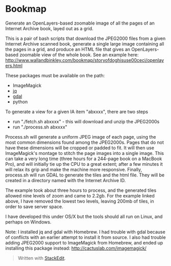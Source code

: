 Bookmap
=======

Generate an OpenLayers-based zoomable image of all the pages of an Internet Archive book, layed out as a grid.

This is a pair of bash scripts that download the JPEG2000 files from a given Internet Archive scanned book, generate a single large image containing all the pages in a grid, and produce an HTML file that gives an OpenLayers-based zoomable view of the whole book. See an example here: http://www.wallandbinkley.com/bookmap/storyofdoghisuse00ceci/openlayers.html

These packages must be available on the path:

- ImageMagick
- [jq][1]
- [gdal][2]
- python

To generate a view for a given IA item "abxxxx", there are two steps

- run "./fetch.sh abxxxx" - this will download and unzip the JPEG2000s
- run "./process.sh abxxxx"

Process.sh will generate a uniform JPEG image of each page, using the most common dimensions found among the JPEG2000s. Pages that do not have these dimensions will be cropped or padded to fit. It will then use ImageMagick's montage to stitch the page images into a single image. This can take a very long time (three hours for a 244-page book on a MacBook Pro), and will initially tie up the CPU to a great extent; after a few minutes it will relax its grip and make the machine more responsive. Finally, process.sh will run GDAL to generate the tiles and the html file. They will be created in a directory named with the Internet Archive ID.

The example took about three hours to process, and the generated tiles allowed nine levels of zoom and came to 2.2gb. For the example linked above, I have removed the lowest two levels, leaving 200mb of tiles, in order to save server space.

I have developed this under OS/X but the tools should all run on Linux, and perhaps on Windows.

Note: I installed jq and gdal with Homebrew. I had trouble with gdal because of conflicts with an earlier attempt to install it from source. I also had trouble adding JPEG2000 support to ImageMagick from Homebrew, and ended up installing this package instead: http://cactuslab.com/imagemagick/



> Written with [StackEdit](https://stackedit.io/).


  [1]: http://stedolan.github.io/jq/
  [2]: http://www.gdal.org/
